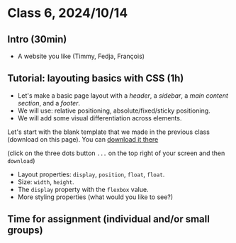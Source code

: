 # Class 6, 2024/10/14

## Intro (30min)

- A website you like (Timmy, Fedja, François)

## Tutorial: layouting basics with CSS (1h)

- Let's make a basic page layout with a *header*, a *sidebar*, a *main content section*, and a *footer*.
- We will use: relative positioning, absolute/fixed/sticky positioning.
- We will add some visual differentiation across elements.

Let's start with the blank template that we made in the previous class (download on this page). You can [download it there](https://github.com/francois-gm/go-kabk-y1a/blob/main/04%20-%2020240930%20-%20CSS/my-project-template.zip)

(click on the three dots button `...` on the top right of your screen and then `download`)
  
- Layout properties: `display`, `position`, `float`, `float`.
- Size: `width`, `height`.
- The `display` property with the `flexbox` value.
- More styling properties (what would you like to see?)

## Time for assignment (individual and/or small groups)
